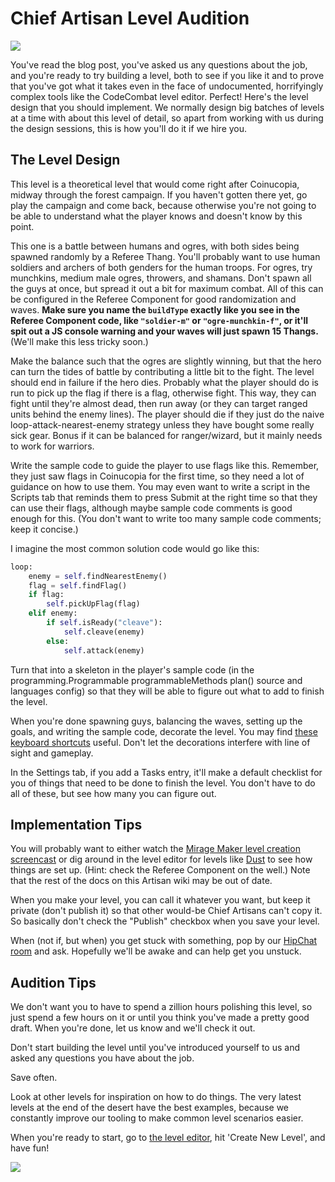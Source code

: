 # Chief Artisan Level Audition

![](https://dl.dropboxusercontent.com/u/138899/GitHub%20Wikis/recruiting_banner.png)

You've read the blog post, you've asked us any questions about the job, and you're ready to try building a level, both to see if you like it and to prove that you've got what it takes even in the face of undocumented, horrifyingly complex tools like the CodeCombat level editor. Perfect! Here's the level design that you should implement. We normally design big batches of levels at a time with about this level of detail, so apart from working with us during the design sessions, this is how you'll do it if we hire you.

## The Level Design

This level is a theoretical level that would come right after Coinucopia, midway through the forest campaign. If you haven't gotten there yet, go play the campaign and come back, because otherwise you're not going to be able to understand what the player knows and doesn't know by this point. 

This one is a battle between humans and ogres, with both sides being spawned randomly by a Referee Thang. You'll probably want to use human soldiers and archers of both genders for the human troops. For ogres, try munchkins, medium male ogres, throwers, and shamans. Don't spawn all the guys at once, but spread it out a bit for maximum combat. All of this can be configured in the Referee Component for good randomization and waves. **Make sure you name the `buildType` exactly like you see in the Referee Component code, like `"soldier-m"` or `"ogre-munchkin-f"`, or it'll spit out a JS console warning and your waves will just spawn 15 Thangs.** (We'll make this less tricky soon.)

Make the balance such that the ogres are slightly winning, but that the hero can turn the tides of battle by contributing a little bit to the fight. The level should end in failure if the hero dies. Probably what the player should do is run to pick up the flag if there is a flag, otherwise fight. This way, they can fight until they're almost dead, then run away (or they can target ranged units behind the enemy lines). The player should die if they just do the naive loop-attack-nearest-enemy strategy unless they have bought some really sick gear. Bonus if it can be balanced for ranger/wizard, but it mainly needs to work for warriors.

Write the sample code to guide the player to use flags like this. Remember, they just saw flags in Coinucopia for the first time, so they need a lot of guidance on how to use them. You may even want to write a script in the Scripts tab that reminds them to press Submit at the right time so that they can use their flags, although maybe sample code comments is good enough for this. (You don't want to write too many sample code comments; keep it concise.)

I imagine the most common solution code would go like this:

```python
loop:
    enemy = self.findNearestEnemy()
    flag = self.findFlag()
    if flag:
        self.pickUpFlag(flag)
    elif enemy:
        if self.isReady("cleave"):
            self.cleave(enemy)
        else:
            self.attack(enemy)
```

Turn that into a skeleton in the player's sample code (in the programming.Programmable programmableMethods plan() source and languages config) so that they will be able to figure out what to add to finish the level.

When you're done spawning guys, balancing the waves, setting up the goals, and writing the sample code, decorate the level. You may find [these keyboard shortcuts](https://github.com/codecombat/codecombat/blob/master/app/views/editor/level/thangs/ThangsTabView.coffee#L57-L76) useful. Don't let the decorations interfere with line of sight and gameplay.

In the Settings tab, if you add a Tasks entry, it'll make a default checklist for you of things that need to be done to finish the level. You don't have to do all of these, but see how many you can figure out.

## Implementation Tips

You will probably want to either watch the [Mirage Maker level creation screencast](https://vimeo.com/codecombat/mirage-maker) or dig around in the level editor for levels like [Dust](http://codecombat.com/editor/level/dust) to see how things are set up. (Hint: check the Referee Component on the well.) Note that the rest of the docs on this Artisan wiki may be out of date.

When you make your level, you can call it whatever you want, but keep it private (don't publish it) so that other would-be Chief Artisans can't copy it. So basically don't check the "Publish" checkbox when you save your level.

When (not if, but when) you get stuck with something, pop by our [HipChat room](http://www.hipchat.com/g3plnOKqa) and ask. Hopefully we'll be awake and can help get you unstuck.

## Audition Tips

We don't want you to have to spend a zillion hours polishing this level, so just spend a few hours on it or until you think you've made a pretty good draft. When you're done, let us know and we'll check it out.

Don't start building the level until you've introduced yourself to us and asked any questions you have about the job.

Save often.

Look at other levels for inspiration on how to do things. The very latest levels at the end of the desert have the best examples, because we constantly improve our tooling to make common level scenarios easier.

When you're ready to start, go to [the level editor](http://codecombat.com/editor/level), hit 'Create New Level', and have fun!

![](https://dl.dropboxusercontent.com/u/138899/GitHub%20Wikis/artisan_banner.png)